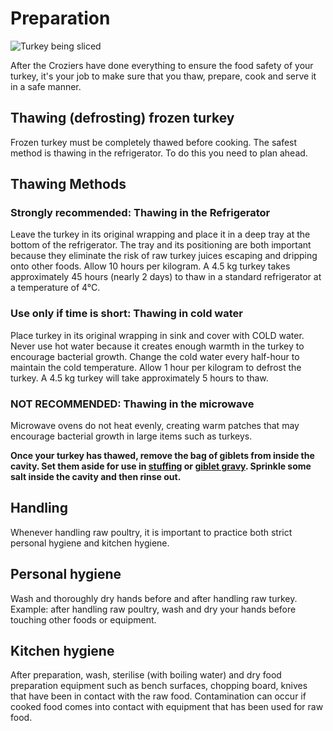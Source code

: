 # Preparation

![Turkey being sliced](img/preparation.jpg)

After the Croziers have done everything to ensure the food safety of
your turkey, it's your job to make sure that you thaw, prepare, cook and
serve it in a safe manner.

## Thawing (defrosting) frozen turkey

Frozen turkey must be completely thawed before cooking. The safest
method is thawing in the refrigerator. To do this you need to plan
ahead.

## Thawing Methods

### Strongly recommended: Thawing in the Refrigerator

Leave the turkey in its original wrapping and place it in a deep tray at
the bottom of the refrigerator. The tray and its positioning are both
important because they eliminate the risk of raw turkey juices escaping
and dripping onto other foods. Allow 10 hours per kilogram. A 4.5 kg
turkey takes approximately 45 hours (nearly 2 days) to thaw in a
standard refrigerator at a temperature of 4°C.

### Use only if time is short: Thawing in cold water

Place turkey in its original wrapping in sink and cover with COLD water.
Never use hot water because it creates enough warmth in the turkey to
encourage bacterial growth. Change the cold water every half-hour to
maintain the cold temperature. Allow 1 hour per kilogram to defrost the
turkey. A 4.5 kg turkey will take approximately 5 hours to thaw.

### NOT RECOMMENDED: Thawing in the microwave

Microwave ovens do not heat evenly, creating warm patches that may
encourage bacterial growth in large items such as turkeys.

**Once your turkey has thawed, remove the bag of giblets from inside the
cavity. Set them aside for use in [stuffing](#cooking--recipes) or
[giblet gravy](#cooking--recipes). Sprinkle some salt inside the cavity
and then rinse out.**

## Handling

Whenever handling raw poultry, it is important to practice both strict
personal hygiene and kitchen hygiene.

## Personal hygiene

Wash and thoroughly dry hands before and after handling raw turkey.
Example: after handling raw poultry, wash and dry your hands before
touching other foods or equipment.

## Kitchen hygiene

After preparation, wash, sterilise (with boiling water) and dry food
preparation equipment such as bench surfaces, chopping board, knives
that have been in contact with the raw food. Contamination can occur if
cooked food comes into contact with equipment that has been used for raw
food.

